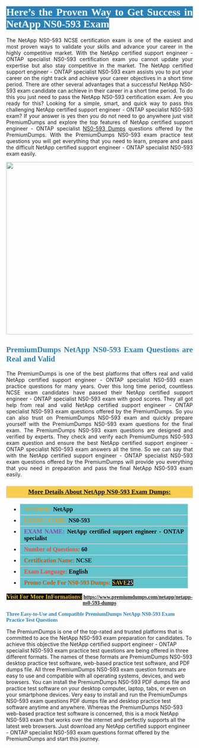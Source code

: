 <h1 style="text-align: justify;"><span style="color:#ffffff;"><span style="font-family:Georgia,serif;"><strong><span style="background-color:#2980b9;">Here’s the Proven Way to Get Success in NetApp NS0-593 Exam</span></strong></span></span></h1>

<p style="text-align: justify;">The NetApp NS0-593 NCSE certification exam is one of the easiest and most proven ways to validate your skills and advance your career in the highly competitive market. With the NetApp certified support engineer - ONTAP specialist NS0-593 certification exam you cannot update your expertise but also stay competitive in the market. The NetApp certified support engineer - ONTAP specialist NS0-593 exam assists you to put your career on the right track and achieve your career objectives in a short time period. There are other several advantages that a successful NetApp NS0-593 exam candidate can achieve in their career in a short time period. To do this you just need to pass the NetApp NS0-593 certification exam. Are you ready for this? Looking for a simple, smart, and quick way to pass this challenging NetApp certified support engineer - ONTAP specialist NS0-593 exam? If your answer is yes then you do not need to go anywhere just visit PremiumDumps and explore the top features of NetApp certified support engineer - ONTAP specialist <a href="https://www.premiumdumps.com/netapp/netapp-ns0-593-dumps">NS0-593 Dumps</a> questions offered by the PremiumDumps. With the PremiumDumps NS0-593 exam practice test questions you will get everything that you need to learn, prepare and pass the difficult NetApp certified support engineer - ONTAP specialist NS0-593 exam easily.</p>

<p style="text-align: center;"><a href="https://www.premiumdumps.com/netapp/netapp-ns0-593-dumps"><img alt="" src="https://i.imgur.com/KJGzbJ2.jpeg" style="width: 700px; height: 465px;" /></a></p>

<h2 style="text-align: justify;"><span style="color:#2980b9;"><span style="font-family:Georgia,serif;"><strong>PremiumDumps NetApp NS0-593 Exam Questions are Real and Valid</strong></span></span></h2>

<p style="text-align: justify;">The PremiumDumps is one of the best platforms that offers real and valid NetApp certified support engineer - ONTAP specialist NS0-593 exam practice questions for many years. Over this long time period, countless NCSE exam candidates have passed their NetApp certified support engineer - ONTAP specialist NS0-593 exam with good scores. They all got help from real and valid NetApp certified support engineer - ONTAP specialist NS0-593 exam questions offered by the PremiumDumps. So you can also trust on PremiumDumps NS0-593 exam and quickly prepare yourself with the PremiumDumps NS0-593 exam questions for the final exam. The PremiumDumps NS0-593 exam questions are designed and verified by experts. They check and verify each PremiumDumps NS0-593 exam question and ensure the best NetApp certified support engineer - ONTAP specialist NS0-593 exam answers all the time. So we can say that with the NetApp certified support engineer - ONTAP specialist NS0-593 exam questions offered by the PremiumDumps will provide you everything that you need in preparation and pass the final NetApp NS0-593 exam easily.</p>

<h3 style="background: #f7ce50; border: 1px solid rgb(204, 204, 204); padding: 5px 10px; text-align: center;"><span style="font-family:Georgia,serif;"><u><u><span style="color:#000000;"><span style="font-size:11pt"><span style="line-height:normal"><b><span style="font-size:13.0pt"><span cambria="">More Details About NetApp NS0-593 Exam Dumps:</span></span></b></span></span></span></u></u></span></h3>

<ul>
	<li style="margin:0cm 10pt">
	<div style="background:#61c4cd; border: 1px solid rgb(204, 204, 204); padding: 5px 10px; text-align: justify;"><span style="font-family:Georgia,serif;"><span style="font-size:11pt"><span style="line-height:normal"><b><span style="font-size:12.0pt"><span new="" roman="" times=""><span style="color:#f39c12;">VENDOR:</span> <span style="color:#000000;">NetApp</span></span></span></b></span></span></span></div>
	</li>
	<li style="margin:0cm 10pt">
	<div style="background: #61c4cd; border: 1px solid rgb(204, 204, 204); padding: 5px 10px; text-align: justify;"><span style="font-family:Georgia,serif;"><span style="font-size:11pt"><span style="line-height:normal"><b><span style="font-size:12.0pt"><span new="" roman="" times=""><span style="color:#f39c12;">EXAM CCODE:</span> <span style="color:#000000;">NS0-593</span></span></span></b></span></span></span></div>
	</li>
	<li style="margin:0cm 10pt">
	<div style="background: #61c4cd; border: 1px solid rgb(204, 204, 204); padding: 5px 10px; text-align: justify;"><span style="font-family:Georgia,serif;"><span style="font-size:11pt"><span style="line-height:normal"><b><span style="font-size:12.0pt"><span new="" roman="" times=""><span style="color:#8e44ad;">EXAM NAME:</span> <span style="color:#000000;">NetApp certified support engineer - ONTAP specialist</span></span></span></b></span></span></span></div>
	</li>
	<li style="margin:0cm 10pt">
	<div style="background: #61c4cd; border: 1px solid rgb(204, 204, 204); padding: 5px 10px;"><span style="font-family:Georgia,serif;"><span style="font-size:11pt"><span style="line-height:normal"><b><span style="font-size:12.0pt"><span new="" roman="" times=""><span style="color:#e74c3c;">Number of Questions:</span><span style="color:#000000;"><span style="color:#f1c40f;"> </span>60</span></span></span></b></span></span></span></div>
	</li>
	<li style="margin:0cm 10pt">
	<div style="background: #61c4cd; border: 1px solid rgb(204, 204, 204); padding: 5px 10px; text-align: justify;"><span style="font-family:Georgia,serif;"><span style="font-size:11pt"><span style="line-height:normal"><b><span style="font-size:12.0pt"><span new="" roman="" times=""><span style="color:#d35400;">Certification Name:</span> NCSE</span></span></b></span></span></span></div>
	</li>
	<li style="margin:0cm 10pt">
	<div style="background: #61c4cd; border: 1px solid rgb(204, 204, 204); padding: 5px 10px; text-align: justify;"><span style="font-family:Georgia,serif;"><span style="font-size:11pt"><span style="line-height:normal"><b><span style="font-size:12.0pt"><span new="" roman="" times=""><span style="color:#e74c3c;">Exam Language:</span> <span style="color:#000000;">English</span></span></span></b></span></span></span></div>
	</li>
	<li style="margin:0cm 10pt">
	<div style="background: #61c4cd; border: 1px solid rgb(204, 204, 204); padding: 5px 10px;"><span style="font-family:Georgia,serif;"><span style="font-size:11pt"><span style="line-height:normal"><b><span style="font-size:12.0pt"><span new="" roman="" times=""><span style="color:#d35400;">Promo Code For NS0-593 Dumps:</span><span style="color:#f1c40f;"> <span style="background-color:#000000;">SAVE</span></span><span style="color:#ffffff;"><span style="background-color:#000000;">25</span></span></span></span></b></span></span></span></div>
	</li>
</ul>

<p style="text-align: center;"><span style="font-family:Georgia,serif;"><strong><span style="font-size:16px;"><span style="color:#f1c40f;"><span style="background-color:#000000;">Visit For More InFormations:</span></span></span> <a href="https://www.premiumdumps.com/netapp/netapp-ns0-593-dumps">https://www.premiumdumps.com/netapp/netapp-ns0-593-dumps</a></strong></span></p>

<p><span style="color:#2980b9;"><span style="font-family:Georgia,serif;"><strong><strong><strong>Three Easy-to-Use and Compatible PremiumDumps NetApp NS0-593 Exam Practice Test Questions</strong></strong></strong></span></span></p>

<p>The PremiumDumps is one of the top-rated and trusted platforms that is committed to ace the NetApp NS0-593 exam preparation for candidates. To achieve this objective the NetApp certified support engineer - ONTAP specialist NS0-593 exam practice test questions are being offered in three different formats. The names of these formats are PremiumDumps NS0-593 desktop practice test software, web-based practice test software, and PDF dumps file. All three PremiumDumps NS0-593 exam question formats are easy to use and compatible with all operating systems, devices, and web browsers. You can install the PremiumDumps NS0-593 PDF dumps file and practice test software on your desktop computer, laptop, tabs, or even on your smartphone devices. Very easy to install and run the PremiumDumps NS0-593 exam questions PDF dumps file and desktop practice test software anytime and anywhere. Whereas the PremiumDumps NS0-593 web-based practice test software is concerned, this is a mock NetApp NS0-593 exam that works over the internet and perfectly supports all the latest web browsers. Just download any NetApp certified support engineer - ONTAP specialist NS0-593 exam questions format offered by the PremiumDumps and start this journey.</p>
